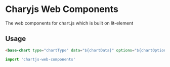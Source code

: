 # Charyjs Web Components

The web components for chart.js which is built on lit-element

## Usage
``` html
<base-chart type="chartType" data="${chartData}" options="${chartOptions}"></base-chart>
```
``` js
import 'chartjs-web-components'
```
